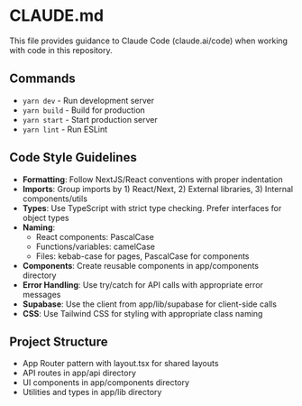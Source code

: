 # CLAUDE.md

This file provides guidance to Claude Code (claude.ai/code) when working with code in this repository.

## Commands

- `yarn dev` - Run development server
- `yarn build` - Build for production
- `yarn start` - Start production server
- `yarn lint` - Run ESLint

## Code Style Guidelines

- **Formatting**: Follow NextJS/React conventions with proper indentation
- **Imports**: Group imports by 1) React/Next, 2) External libraries, 3) Internal components/utils
- **Types**: Use TypeScript with strict type checking. Prefer interfaces for object types
- **Naming**:
  - React components: PascalCase
  - Functions/variables: camelCase
  - Files: kebab-case for pages, PascalCase for components
- **Components**: Create reusable components in app/components directory
- **Error Handling**: Use try/catch for API calls with appropriate error messages
- **Supabase**: Use the client from app/lib/supabase for client-side calls
- **CSS**: Use Tailwind CSS for styling with appropriate class naming

## Project Structure

- App Router pattern with layout.tsx for shared layouts
- API routes in app/api directory
- UI components in app/components directory
- Utilities and types in app/lib directory

